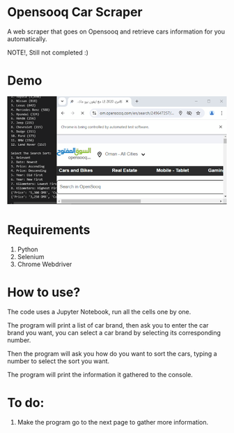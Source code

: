 
# Opensooq Car Scraper

A web scraper that goes on Opensooq and retrieve cars information for you automatically.

NOTE!, Still not completed :)

# Demo
![Alt Text](Demo.gif)

# Requirements
1. Python
2. Selenium
3. Chrome Webdriver 

# How to use?
The code uses a Jupyter Notebook, run all the cells one by one.

The program will print a list of car brand, then ask you to enter the car brand you want, you can select a car brand by selecting its corresponding number.

Then the program will ask you how do you want to sort the cars, typing a number to select the sort you want. 

The program will print the information it gathered to the console.

# To do:
1. Make the program go to the next page to gather more information.
